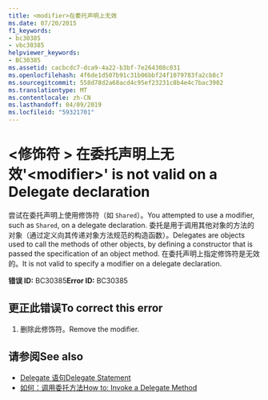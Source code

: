 ```yaml
---
title: <modifier>在委托声明上无效
ms.date: 07/20/2015
f1_keywords:
- bc30385
- vbc30385
helpviewer_keywords:
- BC30385
ms.assetid: cacbcdc7-dca9-4a22-b3bf-7e264308c031
ms.openlocfilehash: 4f6de1d507b91c31b06bbf24f1079783fa2cb8c7
ms.sourcegitcommit: 558d78d2a68acd4c95ef23231c8b4e4c7bac3902
ms.translationtype: MT
ms.contentlocale: zh-CN
ms.lasthandoff: 04/09/2019
ms.locfileid: "59321701"
---
```

# <a name="modifier-is-not-valid-on-a-delegate-declaration"></a><span data-ttu-id="6575e-102">\<修饰符 > 在委托声明上无效</span><span class="sxs-lookup"><span data-stu-id="6575e-102">'\<modifier>' is not valid on a Delegate declaration</span></span>
<span data-ttu-id="6575e-103">尝试在委托声明上使用修饰符（如 `Shared`）。</span><span class="sxs-lookup"><span data-stu-id="6575e-103">You attempted to use a modifier, such as `Shared`, on a delegate declaration.</span></span> <span data-ttu-id="6575e-104">委托是用于调用其他对象的方法的对象（通过定义向其传递对象方法规范的构造函数）。</span><span class="sxs-lookup"><span data-stu-id="6575e-104">Delegates are objects used to call the methods of other objects, by defining a constructor that is passed the specification of an object method.</span></span> <span data-ttu-id="6575e-105">在委托声明上指定修饰符是无效的。</span><span class="sxs-lookup"><span data-stu-id="6575e-105">It is not valid to specify a modifier on a delegate declaration.</span></span>  
  
 <span data-ttu-id="6575e-106">**错误 ID:** BC30385</span><span class="sxs-lookup"><span data-stu-id="6575e-106">**Error ID:** BC30385</span></span>  
  
## <a name="to-correct-this-error"></a><span data-ttu-id="6575e-107">更正此错误</span><span class="sxs-lookup"><span data-stu-id="6575e-107">To correct this error</span></span>  
  
1. <span data-ttu-id="6575e-108">删除此修饰符。</span><span class="sxs-lookup"><span data-stu-id="6575e-108">Remove the modifier.</span></span>  
  
## <a name="see-also"></a><span data-ttu-id="6575e-109">请参阅</span><span class="sxs-lookup"><span data-stu-id="6575e-109">See also</span></span>

- [<span data-ttu-id="6575e-110">Delegate 语句</span><span class="sxs-lookup"><span data-stu-id="6575e-110">Delegate Statement</span></span>](../../visual-basic/language-reference/statements/delegate-statement.md)
- [<span data-ttu-id="6575e-111">如何：调用委托方法</span><span class="sxs-lookup"><span data-stu-id="6575e-111">How to: Invoke a Delegate Method</span></span>](../../visual-basic/programming-guide/language-features/delegates/how-to-invoke-a-delegate-method.md)
